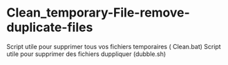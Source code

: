 # Clean_temporary-File-remove-duplicate-files
Script utile pour supprimer tous vos fichiers temporaires ( Clean.bat) 
Script utile pour supprimer des fichiers duppliquer (dubble.sh) 
